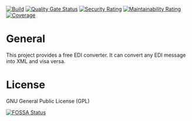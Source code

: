[![Build](https://github.com/r4fterman/edi20/actions/workflows/maven.yml/badge.svg)](https://github.com/r4fterman/edi20/actions/workflows/maven.yml)
[![Quality Gate Status](https://sonarcloud.io/api/project_badges/measure?project=r4fterman_edi20&metric=alert_status)](https://sonarcloud.io/summary/new_code?id=r4fterman_edi20)
[![Security Rating](https://sonarcloud.io/api/project_badges/measure?project=r4fterman_edi20&metric=security_rating)](https://sonarcloud.io/summary/new_code?id=r4fterman_edi20)
[![Maintainability Rating](https://sonarcloud.io/api/project_badges/measure?project=r4fterman_edi20&metric=sqale_rating)](https://sonarcloud.io/summary/new_code?id=r4fterman_edi20)
[![Coverage](https://sonarcloud.io/api/project_badges/measure?project=r4fterman_edi20&metric=coverage)](https://sonarcloud.io/summary/new_code?id=r4fterman_edi20)

# General
This project provides a free EDI converter. It can convert any EDI message into XML and visa versa.

# License
GNU General Public License (GPL)

[![FOSSA Status](https://app.fossa.com/api/projects/git%2Bgithub.com%2Fr4fterman%2Fedi20.svg?type=large)](https://app.fossa.com/projects/git%2Bgithub.com%2Fr4fterman%2Fedi20?ref=badge_large)
